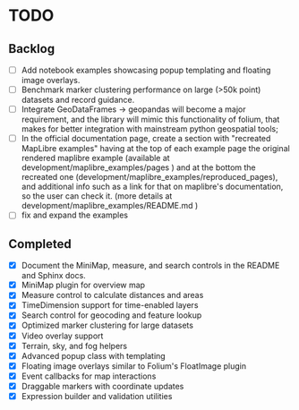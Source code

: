 # TODO

## Backlog

- [ ] Add notebook examples showcasing popup templating and floating image overlays.
- [ ] Benchmark marker clustering performance on large (>50k point) datasets and record guidance.
- [ ] Integrate GeoDataFrames -> geopandas will become a major requirement, and the library will mimic this functionality of folium, that makes for better integration with mainstream python geospatial tools;
- [ ] In the official documentation page, create a section with "recreated MapLibre examples" having at the top of each example page the original rendered maplibre example (available at development/maplibre_examples/pages ) and at the bottom the recreated one (development/maplibre_examples/reproduced_pages), and additional info such as a link for that on maplibre's documentation, so the user can check it. (more details at development/maplibre_examples/README.md ) 
- [ ] fix and expand the examples

## Completed

- [x] Document the MiniMap, measure, and search controls in the README and Sphinx docs.
- [x] MiniMap plugin for overview map
- [x] Measure control to calculate distances and areas
- [x] TimeDimension support for time-enabled layers
- [x] Search control for geocoding and feature lookup
- [x] Optimized marker clustering for large datasets
- [x] Video overlay support
- [x] Terrain, sky, and fog helpers
- [x] Advanced popup class with templating
- [x] Floating image overlays similar to Folium's FloatImage plugin
- [x] Event callbacks for map interactions
- [x] Draggable markers with coordinate updates
- [x] Expression builder and validation utilities
